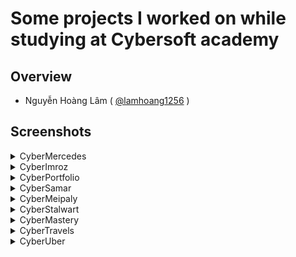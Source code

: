 # Some projects I worked on while studying at Cybersoft academy

## Overview
- Nguyễn Hoàng Lâm ( [@lamhoang1256](https://github.com/lamhoang1256) )

## Screenshots

<details>
 <summary>CyberMercedes</summary>
 <div>

![mercedes-landingpage](https://user-images.githubusercontent.com/96652536/192088858-195ab8ca-588b-478f-bc50-f77da75585f8.png)
 </div>
</details>

<details>
 <summary>CyberImroz</summary>
 <div>

![imroz](https://user-images.githubusercontent.com/96652536/192088159-a5643672-29a3-4add-b941-df96c02a8842.png)
 </div>
</details>

<details>
 <summary>CyberPortfolio</summary>
 <div>
  
  ![CyberPortfolio](https://user-images.githubusercontent.com/96652536/192088565-1eea036a-13b3-4592-bbec-6e9ad15ec177.png)
 </div>
</details>

<details>
 <summary>CyberSamar</summary>
 <div>
  
![CyberSamar](https://user-images.githubusercontent.com/96652536/192088602-5f48a622-0f4e-4ee8-9e22-5b6d7aa79dc9.png)
 </div>
</details>

<details>
 <summary>CyberMeipaly</summary>
 <div>

![CyberMeipaly](https://user-images.githubusercontent.com/96652536/192088607-3c8a912b-7988-4365-bf32-f410835725db.png)
 </div>
</details>

<details>
 <summary>CyberStalwart</summary>
 <div>

 ![CyberStalwart](https://user-images.githubusercontent.com/96652536/192088695-88316727-d0b9-4584-975d-945a4bcd191e.png)
 </div>
</details>

<details>
 <summary>CyberMastery</summary>
 <div>

![CyberMastery](https://user-images.githubusercontent.com/96652536/192088704-559ae6e2-34a6-4dfc-b62e-3e7b12f86263.png)
 </div>
</details>

<details>
 <summary>CyberTravels</summary>
 <div>

![CyberTravels](https://user-images.githubusercontent.com/96652536/192088711-6391a637-cb0c-4d3c-ba97-7997e764dbc4.png)
 </div>
</details>

<details>
 <summary>CyberUber</summary>
 <div>

![CyberUber](https://user-images.githubusercontent.com/96652536/192088726-33ea504c-1952-4476-86d6-4253b5f55466.png)
 </div>
</details>


